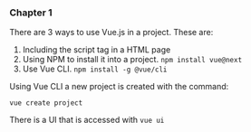 ### Chapter 1

There are 3 ways to use Vue.js in a project. These are:

1. Including the script tag in a HTML page
2. Using NPM to install it into a project. `npm install vue@next`
3. Use Vue CLI. `npm install -g @vue/cli`

Using Vue CLI a new project is created with the command:
```
vue create project
```

There is a UI that is accessed with `vue ui`

